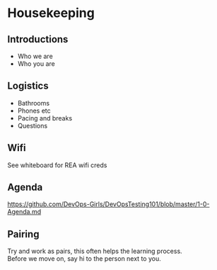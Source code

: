 # Housekeeping

## Introductions
* Who we are
* Who you are

## Logistics

* Bathrooms
* Phones etc
* Pacing and breaks
* Questions

## Wifi
See whiteboard for REA wifi creds 

## Agenda
https://github.com/DevOps-Girls/DevOpsTesting101/blob/master/1-0-Agenda.md

## Pairing
Try and work as pairs, this often helps the learning process.</br>
Before we move on, say hi to the person next to you.</br>
